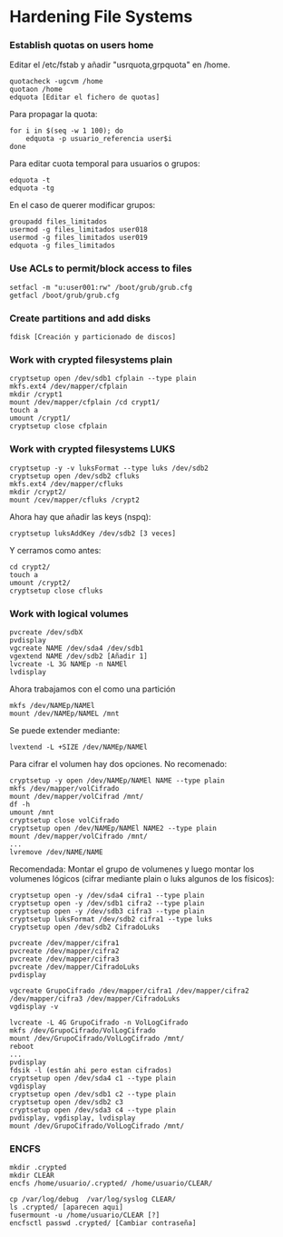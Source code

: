 # Hardening File Systems

### Establish quotas on users home

Editar el /etc/fstab y añadir "usrquota,grpquota" en /home.
```
quotacheck -ugcvm /home
quotaon /home
edquota [Editar el fichero de quotas]
```
Para propagar la quota:
```
for i in $(seq -w 1 100); do 
    edquota -p usuario_referencia user$i
done

```
Para editar cuota temporal para usuarios o grupos:
```
edquota -t
edquota -tg
```
En el caso de querer modificar grupos:
```
groupadd files_limitados
usermod -g files_limitados user018
usermod -g files_limitados user019
edquota -g files_limitados
```

### Use ACLs to permit/block access to files

```
setfacl -m "u:user001:rw" /boot/grub/grub.cfg
getfacl /boot/grub/grub.cfg
```

### Create partitions and add disks

```
fdisk [Creación y particionado de discos]
```

### Work with crypted filesystems plain

```
cryptsetup open /dev/sdb1 cfplain --type plain
mkfs.ext4 /dev/mapper/cfplain
mkdir /crypt1
mount /dev/mapper/cfplain /cd crypt1/
touch a
umount /crypt1/
cryptsetup close cfplain
```


### Work with crypted filesystems LUKS

```
cryptsetup -y -v luksFormat --type luks /dev/sdb2
cryptsetup open /dev/sdb2 cfluks
mkfs.ext4 /dev/mapper/cfluks
mkdir /crypt2/
mount /cev/mapper/cfluks /crypt2
```
Ahora hay que añadir las keys (nspq):
```
cryptsetup luksAddKey /dev/sdb2 [3 veces]
```
Y cerramos como antes:
```
cd crypt2/
touch a
umount /crypt2/
cryptsetup close cfluks
```

### Work with logical volumes

```
pvcreate /dev/sdbX
pvdisplay
vgcreate NAME /dev/sda4 /dev/sdb1
vgextend NAME /dev/sdb2 [Añadir 1]
lvcreate -L 3G NAMEp -n NAMEl
lvdisplay
```
Ahora trabajamos con el como una partición
```
mkfs /dev/NAMEp/NAMEl
mount /dev/NAMEp/NAMEL /mnt
```
Se puede extender mediante:
```
lvextend -L +SIZE /dev/NAMEp/NAMEl
```

Para cifrar el volumen hay dos opciones. No recomenado:
```
cryptsetup -y open /dev/NAMEp/NAMEl NAME --type plain
mkfs /dev/mapper/volCifrado
mount /dev/mapper/volCifrad /mnt/
df -h
umount /mnt
cryptsetup close volCifrado
cryptsetup open /dev/NAMEp/NAMEl NAME2 --type plain
mount /dev/mapper/volCifrado /mnt/
...
lvremove /dev/NAME/NAME
```
Recomendada: Montar el grupo de volumenes y luego montar los volumenes lógicos (cifrar mediante plain o luks algunos de los físicos):
```
cryptsetup open -y /dev/sda4 cifra1 --type plain
cryptsetup open -y /dev/sdb1 cifra2 --type plain
cryptsetup open -y /dev/sdb3 cifra3 --type plain
cryptsetup luksFormat /dev/sdb2 cifra1 --type luks
cryptsetup open /dev/sdb2 CifradoLuks

pvcreate /dev/mapper/cifra1
pvcreate /dev/mapper/cifra2
pvcreate /dev/mapper/cifra3
pvcreate /dev/mapper/CifradoLuks
pvdisplay

vgcreate GrupoCifrado /dev/mapper/cifra1 /dev/mapper/cifra2 /dev/mapper/cifra3 /dev/mapper/CifradoLuks
vgdisplay -v

lvcreate -L 4G GrupoCifrado -n VolLogCifrado
mkfs /dev/GrupoCifrado/VolLogCifrado
mount /dev/GrupoCifrado/VolLogCifrado /mnt/
reboot
...
pvdisplay
fdsik -l (están ahi pero estan cifrados)
cryptsetup open /dev/sda4 c1 --type plain
vgdisplay
cryptsetup open /dev/sdb1 c2 --type plain
cryptsetup open /dev/sdb2 c3
cryptsetup open /dev/sda3 c4 --type plain
pvdisplay, vgdisplay, lvdisplay
mount /dev/GrupoCifrado/VolLogCifrado /mnt/
```

### ENCFS

```
mkdir .crypted
mkdir CLEAR
encfs /home/usuario/.crypted/ /home/usuario/CLEAR/

cp /var/log/debug  /var/log/syslog CLEAR/
ls .crypted/ [aparecen aqui]
fusermount -u /home/usuario/CLEAR [?]
encfsctl passwd .crypted/ [Cambiar contraseña]
```
